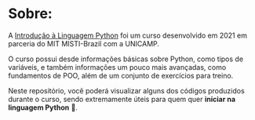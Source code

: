 <h1>Sobre:</h1>

<p>A <a href="http://web.mit.edu/~armelin/python_intro_iap/#_recursos">Introdução à Linguagem Python</a> foi um curso desenvolvido em 2021 em parceria do MIT MISTI-Brazil com a UNICAMP.</p>
<p>O curso possui desde informações básicas sobre Python, como tipos de variáveis, e também informações um pouco mais avançadas, como fundamentos de POO, além de um conjunto de exercícios para treino.</p>
<p>Neste repositório, você poderá visualizar alguns dos códigos produzidos durante o curso, sendo extremamente úteis para quem quer <strong>iniciar na linguagem Python</strong> 👾.</p>
